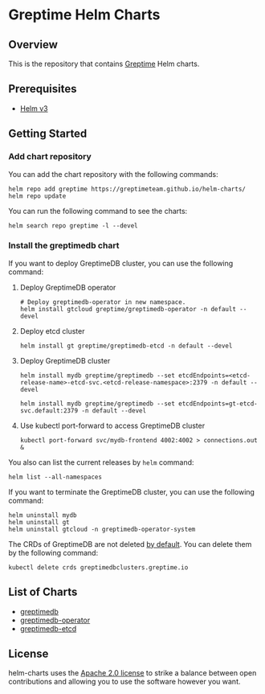 # Greptime Helm Charts

## Overview

This is the repository that contains [Greptime](https://greptime.com/) Helm charts.

## Prerequisites

- [Helm v3](https://helm.sh/docs/intro/install/)

## Getting Started

### Add chart repository

You can add the chart repository with the following commands:

```console
helm repo add greptime https://greptimeteam.github.io/helm-charts/
helm repo update
```

You can run the following command to see the charts:

```console
helm search repo greptime -l --devel
```

### Install the greptimedb chart

If you want to deploy GreptimeDB cluster, you can use the following command:

1. Deploy GreptimeDB operator

   ```console
   # Deploy greptimedb-operator in new namespace.
   helm install gtcloud greptime/greptimedb-operator -n default --devel
   ```

2. Deploy etcd cluster

   ```console
   helm install gt greptime/greptimedb-etcd -n default --devel
   ```

3. Deploy GreptimeDB cluster

   ```console
   helm install mydb greptime/greptimedb --set etcdEndpoints=<etcd-release-name>-etcd-svc.<etcd-release-namespace>:2379 -n default --devel
   ```
   ```example
   helm install mydb greptime/greptimedb --set etcdEndpoints=gt-etcd-svc.default:2379 -n default --devel
   ```
   
4. Use kubectl port-forward to access GreptimeDB cluster

   ```console
   kubectl port-forward svc/mydb-frontend 4002:4002 > connections.out &
   ```

You also can list the current releases by `helm` command:

```console
helm list --all-namespaces
```

If you want to terminate the GreptimeDB cluster, you can use the following command:

```console
helm uninstall mydb
helm uninstall gt
helm uninstall gtcloud -n greptimedb-operator-system
```

The CRDs of GreptimeDB are not deleted [by default](https://helm.sh/docs/topics/charts/#limitations-on-crds). You can delete them by the following command:

```console
kubectl delete crds greptimedbclusters.greptime.io
```

## List of Charts

- [greptimedb](./charts/greptimedb/README.md)
- [greptimedb-operator](./charts/greptimedb-operator/README.md)
- [greptimedb-etcd](./charts/greptimedb-etcd/README.md)

## License

helm-charts uses the [Apache 2.0 license](./LICENSE) to strike a balance between
open contributions and allowing you to use the software however you want.
